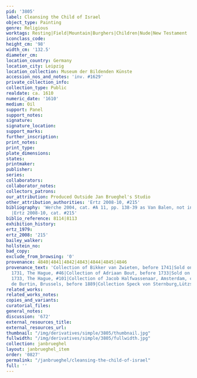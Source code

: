 ```yaml
---
pid: '3805'
label: Cleansing the Child of Israel
object_type: Painting
genre: Religious
worktags: Resting|Field|Mountain|Burghers|Children|Nude|New Testament
iconclass_code:
height_cm: '98'
width_cm: '132.5'
diameter_cm:
location_country: Germany
location_city: Leipzig
location_collection: Museum der Bildenden Künste
accession_nos_and_notes: 'inv. #1629'
private_collection_info:
collection_type: Public
realdate: ca. 1610
numeric_date: '1610'
medium: Oil
support: Panel
support_notes:
signature:
signature_location:
support_marks:
further_inscription:
print_notes:
print_type:
plate_dimensions:
states:
printmaker:
publisher:
series:
collaborators:
collaborator_notes:
collectors_patrons:
our_attribution: Produced Outside Jan Brueghel's Studio
other_attribution_authorities: 'Ertz 2008-10, #215'
bibliography: 'Werche 2004, cat. #A 11, pp. 138-39 as Van Balen, not in collaboration
  |Ertz 2008-10, cat. #215'
biblio_reference: 8114|8113
exhibition_history:
ertz_1979:
ertz_2008: '215'
bailey_walker:
hollstein_no:
bad_copy:
exclude_from_browsing: '0'
provenance: 4840|4841|4842|4843|4844|4845|4846
provenance_text: 'Collection of Bikker van Zwieten, before 1741|Sold on April 12,
  1731, The Hague, #46|Collection of Adriaan Bout, before 1733|Sold on August 11,
  1733, The Hague, #101|Collection of Jacob Halfwassenaar, Amsterdam, ca. 1750|Collection
  de Burtin, Brussels, before 1889|Collection Speck von Sternburg,Lützschena, 1889'
related_works:
related_works_notes:
copies_and_variants:
curatorial_files:
general_notes:
discussion: '672'
external_resources_title:
external_resources_url:
thumbnail: "/img/derivatives/simple/3805/thumbnail.jpg"
fullwidth: "/img/derivatives/simple/3805/fullwidth.jpg"
collection: janbrueghel
layout: janbrueghel_item
order: '0827'
permalink: "/janbrueghel/cleansing-the-child-of-israel"
full: ''
---
```

